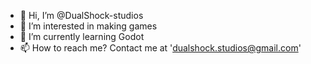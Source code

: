 - 👋 Hi, I’m @DualShock-studios
- 👀 I’m interested in making games
- 🌱 I’m currently learning Godot
- 📫 How to reach me? Contact me at 'dualshock.studios@gmail.com'
